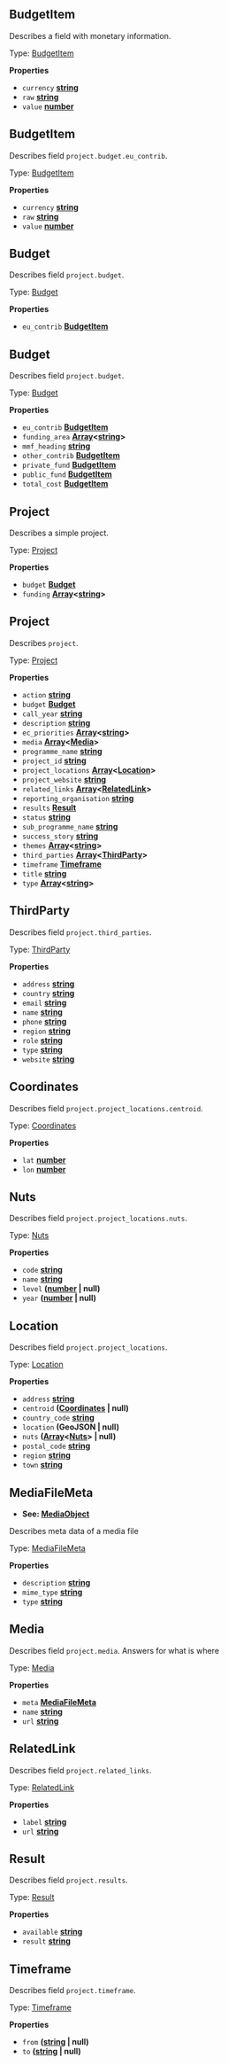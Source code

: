 <!-- Generated by documentation.js. Update this documentation by updating the source code. -->

## BudgetItem

Describes a field with monetary information.

Type: [BudgetItem][1]

**Properties**

- `currency` **[string][2]**
- `raw` **[string][2]**
- `value` **[number][3]**

## BudgetItem

Describes field `project.budget.eu_contrib`.

Type: [BudgetItem][1]

**Properties**

- `currency` **[string][2]**
- `raw` **[string][2]**
- `value` **[number][3]**

## Budget

Describes field `project.budget`.

Type: [Budget][4]

**Properties**

- `eu_contrib` **[BudgetItem][1]**

## Budget

Describes field `project.budget`.

Type: [Budget][4]

**Properties**

- `eu_contrib` **[BudgetItem][1]**
- `funding_area` **[Array][5]&lt;[string][2]>**
- `mmf_heading` **[string][2]**
- `other_contrib` **[BudgetItem][1]**
- `private_fund` **[BudgetItem][1]**
- `public_fund` **[BudgetItem][1]**
- `total_cost` **[BudgetItem][1]**

## Project

Describes a simple project.

Type: [Project][6]

**Properties**

- `budget` **[Budget][4]**
- `funding` **[Array][5]&lt;[string][2]>**

## Project

Describes `project`.

Type: [Project][6]

**Properties**

- `action` **[string][2]**
- `budget` **[Budget][4]**
- `call_year` **[string][2]**
- `description` **[string][2]**
- `ec_priorities` **[Array][5]&lt;[string][2]>**
- `media` **[Array][5]&lt;[Media][7]>**
- `programme_name` **[string][2]**
- `project_id` **[string][2]**
- `project_locations` **[Array][5]&lt;[Location][8]>**
- `project_website` **[string][2]**
- `related_links` **[Array][5]&lt;[RelatedLink][9]>**
- `reporting_organisation` **[string][2]**
- `results` **[Result][10]**
- `status` **[string][2]**
- `sub_programme_name` **[string][2]**
- `success_story` **[string][2]**
- `themes` **[Array][5]&lt;[string][2]>**
- `third_parties` **[Array][5]&lt;[ThirdParty][11]>**
- `timeframe` **[Timeframe][12]**
- `title` **[string][2]**
- `type` **[Array][5]&lt;[string][2]>**

## ThirdParty

Describes field `project.third_parties`.

Type: [ThirdParty][11]

**Properties**

- `address` **[string][2]**
- `country` **[string][2]**
- `email` **[string][2]**
- `name` **[string][2]**
- `phone` **[string][2]**
- `region` **[string][2]**
- `role` **[string][2]**
- `type` **[string][2]**
- `website` **[string][2]**

## Coordinates

Describes field `project.project_locations.centroid`.

Type: [Coordinates][13]

**Properties**

- `lat` **[number][3]**
- `lon` **[number][3]**

## Nuts

Describes field `project.project_locations.nuts`.

Type: [Nuts][14]

**Properties**

- `code` **[string][2]**
- `name` **[string][2]**
- `level` **([number][3] | null)**
- `year` **([number][3] | null)**

## Location

Describes field `project.project_locations`.

Type: [Location][8]

**Properties**

- `address` **[string][2]**
- `centroid` **([Coordinates][13] | null)**
- `country_code` **[string][2]**
- `location` **(GeoJSON | null)**
- `nuts` **([Array][5]&lt;[Nuts][14]> | null)**
- `postal_code` **[string][2]**
- `region` **[string][2]**
- `town` **[string][2]**

## MediaFileMeta

- **See: [MediaObject][15]**

Describes meta data of a media file

Type: [MediaFileMeta][16]

**Properties**

- `description` **[string][2]**
- `mime_type` **[string][2]**
- `type` **[string][2]**

## Media

Describes field `project.media`.
Answers for what is where

Type: [Media][7]

**Properties**

- `meta` **[MediaFileMeta][16]**
- `name` **[string][2]**
- `url` **[string][2]**

## RelatedLink

Describes field `project.related_links`.

Type: [RelatedLink][9]

**Properties**

- `label` **[string][2]**
- `url` **[string][2]**

## Result

Describes field `project.results`.

Type: [Result][10]

**Properties**

- `available` **[string][2]**
- `result` **[string][2]**

## Timeframe

Describes field `project.timeframe`.

Type: [Timeframe][12]

**Properties**

- `from` **([string][2] | null)**
- `to` **([string][2] | null)**

[1]: #budgetitem
[2]: https://developer.mozilla.org/docs/Web/JavaScript/Reference/Global_Objects/String
[3]: https://developer.mozilla.org/docs/Web/JavaScript/Reference/Global_Objects/Number
[4]: #budget
[5]: https://developer.mozilla.org/docs/Web/JavaScript/Reference/Global_Objects/Array
[6]: #project
[7]: #media
[8]: #location
[9]: #relatedlink
[10]: #result
[11]: #thirdparty
[12]: #timeframe
[13]: #coordinates
[14]: #nuts
[15]: http://schema.org/MediaObject
[16]: #mediafilemeta
